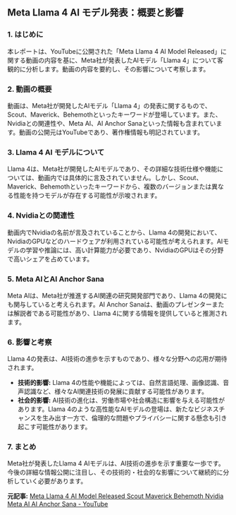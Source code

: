 ## Meta Llama 4 AI モデル発表：概要と影響

### 1. はじめに

本レポートは、YouTubeに公開された「Meta Llama 4 AI Model Released」に関する動画の内容を基に、Meta社が発表したAIモデル「Llama 4」について客観的に分析します。動画の内容を要約し、その影響について考察します。

### 2. 動画の概要

動画は、Meta社が開発したAIモデル「Llama 4」の発表に関するもので、Scout、Maverick、Behemothといったキーワードが登場しています。また、Nvidiaとの関連性や、Meta AI、AI Anchor Sanaといった情報も含まれています。動画の公開元はYouTubeであり、著作権情報も明記されています。

### 3. Llama 4 AI モデルについて

Llama 4は、Meta社が開発したAIモデルであり、その詳細な技術仕様や機能については、動画内では具体的に言及されていません。しかし、Scout、Maverick、Behemothといったキーワードから、複数のバージョンまたは異なる性能を持つモデルが存在する可能性が示唆されます。

### 4. Nvidiaとの関連性

動画内でNvidiaの名前が言及されていることから、Llama 4の開発において、NvidiaのGPUなどのハードウェアが利用されている可能性が考えられます。AIモデルの学習や推論には、高い計算能力が必要であり、NvidiaのGPUはその分野で高いシェアを占めています。

### 5. Meta AIとAI Anchor Sana

Meta AIは、Meta社が推進するAI関連の研究開発部門であり、Llama 4の開発にも関与していると考えられます。AI Anchor Sanaは、動画のプレゼンターまたは解説者である可能性があり、Llama 4に関する情報を提供していると推測されます。

### 6. 影響と考察

Llama 4の発表は、AI技術の進歩を示すものであり、様々な分野への応用が期待されます。

* **技術的影響:** Llama 4の性能や機能によっては、自然言語処理、画像認識、音声認識など、様々なAI関連技術の発展に貢献する可能性があります。
* **社会的影響:** AI技術の進化は、労働市場や社会構造に影響を与える可能性があります。Llama 4のような高性能なAIモデルの登場は、新たなビジネスチャンスを生み出す一方で、倫理的な問題やプライバシーに関する懸念も引き起こす可能性があります。

### 7. まとめ

Meta社が発表したLlama 4 AIモデルは、AI技術の進歩を示す重要な一歩です。今後の詳細な情報公開に注目し、その技術的・社会的な影響について継続的に分析していく必要があります。



**元記事:** [Meta Llama 4 AI Model Released Scout Maverick Behemoth Nvidia Meta AI AI Anchor Sana - YouTube](https://www.youtube.com/watch?v=IVSXelBd4F4)